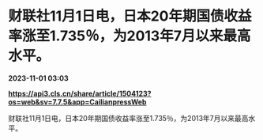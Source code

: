 # 财联社11月1日电，日本20年期国债收益率涨至1.735％，为2013年7月以来最高水平。

**2023-11-01 03:03**

**https://api3.cls.cn/share/article/1504123?os=web&sv=7.7.5&app=CailianpressWeb**

财联社11月1日电，日本20年期国债收益率涨至1.735％，为2013年7月以来最高水平。